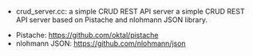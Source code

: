 
- crud_server.cc: a simple CRUD REST API server
a simple CRUD REST API server based on Pistache  and  nlohmann JSON library.
* Pistache: https://github.com/oktal/pistache
* nlohmann JSON: https://github.com/nlohmann/json


